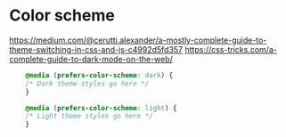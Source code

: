 Color scheme
============




https://medium.com/@cerutti.alexander/a-mostly-complete-guide-to-theme-switching-in-css-and-js-c4992d5fd357
https://css-tricks.com/a-complete-guide-to-dark-mode-on-the-web/



```css
	@media (prefers-color-scheme: dark) {
	/* Dark theme styles go here */
	}

	@media (prefers-color-scheme: light) {
	/* Light theme styles go here */
	}
```